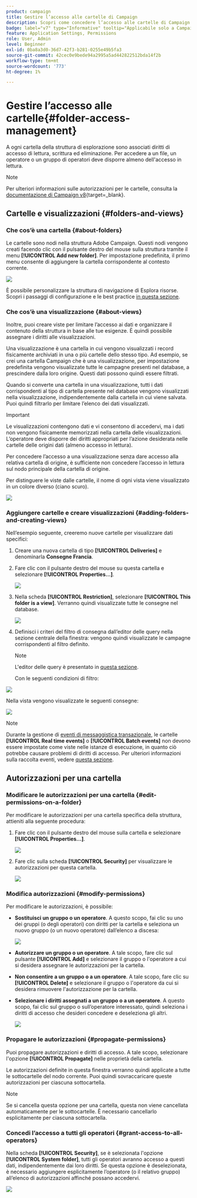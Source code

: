 ```yaml
---
product: campaign
title: Gestire l’accesso alle cartelle di Campaign
description: Scopri come concedere l’accesso alle cartelle di Campaign e creare visualizzazioni
badge: label="v7" type="Informative" tooltip="Applicabile solo a Campaign Classic v7"
feature: Application Settings, Permissions
role: User, Admin
level: Beginner
exl-id: 0ba8a3d0-36d7-42f3-b281-0255e49b5fa3
source-git-commit: 42cec0e9bede94a2995a5ad442822512bda14f2b
workflow-type: tm+mt
source-wordcount: '773'
ht-degree: 1%

---
```


# Gestire l’accesso alle cartelle{#folder-access-management}



A ogni cartella della struttura di esplorazione sono associati diritti di accesso di lettura, scrittura ed eliminazione. Per accedere a un file, un operatore o un gruppo di operatori deve disporre almeno dell&#39;accesso in lettura.

>[!NOTE]
>
>Per ulteriori informazioni sulle autorizzazioni per le cartelle, consulta la [documentazione di Campaign v8](https://experienceleague.adobe.com/it/docs/campaign/campaign-v8/admin/permissions/folder-permissions){target=_blank}.


## Cartelle e visualizzazioni {#folders-and-views}

### Che cos’è una cartella {#about-folders}

Le cartelle sono nodi nella struttura Adobe Campaign. Questi nodi vengono creati facendo clic con il pulsante destro del mouse sulla struttura tramite il menu **[!UICONTROL Add new folder]**. Per impostazione predefinita, il primo menu consente di aggiungere la cartella corrispondente al contesto corrente.

![](assets/s_ncs_user_add_folder_in_tree.png)

È possibile personalizzare la struttura di navigazione di Esplora risorse. Scopri i passaggi di configurazione e le best practice [in questa sezione](adobe-campaign-workspace.md).

### Che cos’è una visualizzazione {#about-views}

Inoltre, puoi creare viste per limitare l’accesso ai dati e organizzare il contenuto della struttura in base alle tue esigenze. È quindi possibile assegnare i diritti alle visualizzazioni.

Una visualizzazione è una cartella in cui vengono visualizzati i record fisicamente archiviati in una o più cartelle dello stesso tipo. Ad esempio, se crei una cartella Campaign che è una visualizzazione, per impostazione predefinita vengono visualizzate tutte le campagne presenti nel database, a prescindere dalla loro origine. Questi dati possono quindi essere filtrati.

Quando si converte una cartella in una visualizzazione, tutti i dati corrispondenti al tipo di cartella presente nel database vengono visualizzati nella visualizzazione, indipendentemente dalla cartella in cui viene salvata. Puoi quindi filtrarlo per limitare l’elenco dei dati visualizzati.

>[!IMPORTANT]
>
>Le visualizzazioni contengono dati e vi consentono di accedervi, ma i dati non vengono fisicamente memorizzati nella cartella delle visualizzazioni. L’operatore deve disporre dei diritti appropriati per l’azione desiderata nelle cartelle delle origini dati (almeno accesso in lettura).
>
>Per concedere l’accesso a una visualizzazione senza dare accesso alla relativa cartella di origine, è sufficiente non concedere l’accesso in lettura sul nodo principale della cartella di origine.

Per distinguere le viste dalle cartelle, il nome di ogni vista viene visualizzato in un colore diverso (ciano scuro).

![](assets/s_ncs_user_view_name_color.png)

### Aggiungere cartelle e creare visualizzazioni {#adding-folders-and-creating-views}

Nell’esempio seguente, creeremo nuove cartelle per visualizzare dati specifici:

1. Creare una nuova cartella di tipo **[!UICONTROL Deliveries]** e denominarla **Consegne Francia**.
1. Fare clic con il pulsante destro del mouse su questa cartella e selezionare **[!UICONTROL Properties...]**.

   ![](assets/s_ncs_user_add_folder_exple.png)

1. Nella scheda **[!UICONTROL Restriction]**, selezionare **[!UICONTROL This folder is a view]**. Verranno quindi visualizzate tutte le consegne nel database.

   ![](assets/s_ncs_user_add_folder_exple01.png)

1. Definisci i criteri del filtro di consegna dall’editor delle query nella sezione centrale della finestra: vengono quindi visualizzate le campagne corrispondenti al filtro definito.

   >[!NOTE]
   >
   >L&#39;editor delle query è presentato in [questa sezione](../../platform/using/about-queries-in-campaign.md).

   Con le seguenti condizioni di filtro:

![](assets/s_ncs_user_add_folder_exple00.png)

Nella vista vengono visualizzate le seguenti consegne:

![](assets/s_ncs_user_add_folder_exple02.png)

>[!NOTE]
>
>Durante la gestione di [eventi di messaggistica transazionale](../../message-center/using/about-transactional-messaging.md), le cartelle **[!UICONTROL Real time events]** o **[!UICONTROL Batch events]** non devono essere impostate come viste nelle istanze di esecuzione, in quanto ciò potrebbe causare problemi di diritti di accesso. Per ulteriori informazioni sulla raccolta eventi, vedere [questa sezione](../../message-center/using/about-event-processing.md#event-collection).

## Autorizzazioni per una cartella

### Modificare le autorizzazioni per una cartella {#edit-permissions-on-a-folder}

Per modificare le autorizzazioni per una cartella specifica della struttura, attieniti alla seguente procedura:

1. Fare clic con il pulsante destro del mouse sulla cartella e selezionare **[!UICONTROL Properties...]**.

   ![](assets/s_ncs_user_folder_properties.png)

1. Fare clic sulla scheda **[!UICONTROL Security]** per visualizzare le autorizzazioni per questa cartella.

   ![](assets/s_ncs_user_folder_properties_security.png)

### Modifica autorizzazioni {#modify-permissions}

Per modificare le autorizzazioni, è possibile:

* **Sostituisci un gruppo o un operatore**. A questo scopo, fai clic su uno dei gruppi (o degli operatori) con diritti per la cartella e seleziona un nuovo gruppo (o un nuovo operatore) dall’elenco a discesa:

  ![](assets/s_ncs_user_folder_properties_security02.png)

* **Autorizzare un gruppo o un operatore**. A tale scopo, fare clic sul pulsante **[!UICONTROL Add]** e selezionare il gruppo o l&#39;operatore a cui si desidera assegnare le autorizzazioni per la cartella.
* **Non consentire a un gruppo o a un operatore**. A tale scopo, fare clic su **[!UICONTROL Delete]** e selezionare il gruppo o l&#39;operatore da cui si desidera rimuovere l&#39;autorizzazione per la cartella.
* **Selezionare i diritti assegnati a un gruppo o a un operatore**. A questo scopo, fai clic sul gruppo o sull’operatore interessato, quindi seleziona i diritti di accesso che desideri concedere e deseleziona gli altri.

  ![](assets/s_ncs_user_folder_properties_security03.png)

### Propagare le autorizzazioni {#propagate-permissions}

Puoi propagare autorizzazioni e diritti di accesso. A tale scopo, selezionare l&#39;opzione **[!UICONTROL Propagate]** nelle proprietà della cartella.

Le autorizzazioni definite in questa finestra verranno quindi applicate a tutte le sottocartelle del nodo corrente. Puoi quindi sovraccaricare queste autorizzazioni per ciascuna sottocartella.

>[!NOTE]
>
>Se si cancella questa opzione per una cartella, questa non viene cancellata automaticamente per le sottocartelle. È necessario cancellarlo esplicitamente per ciascuna sottocartella.

### Concedi l’accesso a tutti gli operatori {#grant-access-to-all-operators}

Nella scheda **[!UICONTROL Security]**, se è selezionata l&#39;opzione **[!UICONTROL System folder]**, tutti gli operatori avranno accesso a questi dati, indipendentemente dai loro diritti. Se questa opzione è deselezionata, è necessario aggiungere esplicitamente l’operatore (o il relativo gruppo) all’elenco di autorizzazioni affinché possano accedervi.

![](assets/s_ncs_user_folder_properties_security03b.png)
